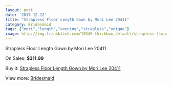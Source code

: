 ```yaml
---
layout: post
date: '2017-12-12'
title: "Strapless Floor Length Gown by Mori Lee 20411"
category: Bridesmaid
tags: ["mori","length","evening","strapless","unique"]
image: http://img.transblink.com/19345-thickbox_default/strapless-floor-length-gown-by-mori-lee-20411.jpg
---
```

Strapless Floor Length Gown by Mori Lee 20411

On Sales: **$311.99**
<a href="https://www.transblink.com/en/bridesmaid/6066-strapless-floor-length-gown-by-mori-lee-20411.html"><amp-img layout="responsive" width="600" height="600" src="//img.transblink.com/19345-thickbox_default/strapless-floor-length-gown-by-mori-lee-20411.jpg" alt="Strapless Floor Length Gown by Mori Lee 20411 0" /></a>
<a href="https://www.transblink.com/en/bridesmaid/6066-strapless-floor-length-gown-by-mori-lee-20411.html"><amp-img layout="responsive" width="600" height="600" src="//img.transblink.com/19346-thickbox_default/strapless-floor-length-gown-by-mori-lee-20411.jpg" alt="Strapless Floor Length Gown by Mori Lee 20411 1" /></a>

Buy it: [Strapless Floor Length Gown by Mori Lee 20411](https://www.transblink.com/en/bridesmaid/6066-strapless-floor-length-gown-by-mori-lee-20411.html "Strapless Floor Length Gown by Mori Lee 20411")

View more: [Bridesmaid](https://www.transblink.com/en/4-bridesmaid "Bridesmaid")